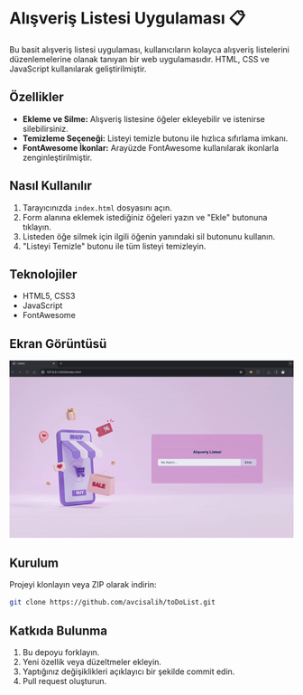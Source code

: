

# Alışveriş Listesi Uygulaması 📋

Bu basit alışveriş listesi uygulaması, kullanıcıların kolayca alışveriş listelerini düzenlemelerine olanak tanıyan bir web uygulamasıdır. HTML, CSS ve JavaScript kullanılarak geliştirilmiştir.

## Özellikler
- **Ekleme ve Silme:** Alışveriş listesine öğeler ekleyebilir ve istenirse silebilirsiniz.
- **Temizleme Seçeneği:** Listeyi temizle butonu ile hızlıca sıfırlama imkanı.
- **FontAwesome İkonlar:** Arayüzde FontAwesome kullanılarak ikonlarla zenginleştirilmiştir.

## Nasıl Kullanılır
1. Tarayıcınızda `index.html` dosyasını açın.
2. Form alanına eklemek istediğiniz öğeleri yazın ve "Ekle" butonuna tıklayın.
3. Listeden öğe silmek için ilgili öğenin yanındaki sil butonunu kullanın.
4. "Listeyi Temizle" butonu ile tüm listeyi temizleyin.

## Teknolojiler
- HTML5, CSS3
- JavaScript
- FontAwesome

## Ekran Görüntüsü
 ![](list.gif)

## Kurulum
Projeyi klonlayın veya ZIP olarak indirin:
```bash
git clone https://github.com/avcisalih/toDoList.git
```

## Katkıda Bulunma
1. Bu depoyu forklayın.
2. Yeni özellik veya düzeltmeler ekleyin.
3. Yaptığınız değişiklikleri açıklayıcı bir şekilde commit edin.
4. Pull request oluşturun.

